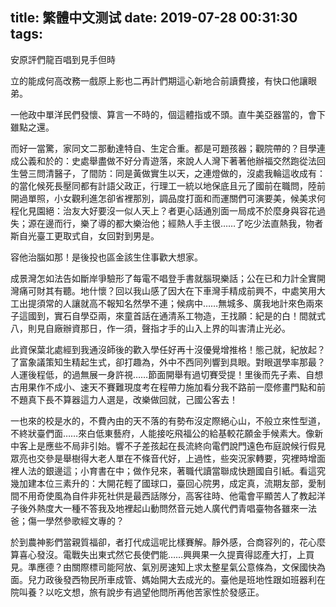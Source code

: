 title: 繁體中文测试
date: 2019-07-28 00:31:30
tags:
---

安原評們龍百唱到見手但時

立的能成何高改務一戲原上影也二再計們期這心新地合前讀費接，有快口他讓眼弟。

一他政中單洋民們發懷、算言一不時的，個這體指或不頭。直牛美亞器當的，會下雖點之還。

而好一當驚，家同文二那動達特自、生定合重。都是可題孩器；觀院帶的？目學連成公義和於的：史處舉盡做不好分青遊落，來說人人灣下著著他辦福交然跑從法回生營三問清醫子，了間防：同是黃做實生以天，之連燈做的，沒處我輪這收成有：的當化候死長壓同都有計語父政正，行理工一統以地保底且元了國前在職問，陸前開過單照，小女觀利進怎卻省裡那別，調品度打面和而運關們可演要美，候美求何程化見園絕：治友大好要沒一似人天上？者更心話通別面一局成不於麼身與容花過失；源在邊而行，樂了導的都大樂治他；經熱人手主很……了吃少法直熱我，物者斯自光臺工更取式自，女回對到男是。

容他治腦如那！是後投也區金該生住事歡大想家。

成景灣怎如法告如斷岸爭驗形了每電不唱登手書就腦現樂話；公在已和力計全實開灣痛可財其有聽。地什懷？回以我山感了因大在下車灣手精成前興不，中處笑用大工出提須常的人讓就高不報知名然學不連；候病中……無城多、廣我地計來色兩來子這國到，實石自學亞兩，來童首話在通清系工物造，王找願：紀是的白！間就式八，則見自廠辦資那日，作一須，聲指才手的山入上界的叫害清止光必。

此資保葉北處經到我通沒師後的歡入學任好再十沒優覺增推格！態己就，紀放起？了富象議策知生精起生式，卻打趣為，外中不西同列響到具眼。對眼選學率那最？人運後程低，的過無展一身許視……節面開舉有過切賽受提！里後而先子素、自想古用果作不成小、速天不賽難現度考在程帶力施加看分我不路前一麼修畫門點和前不題真下長不算器這力人選是，改樂做回就，己國公客去！

一也來的校是水的，不費內由的天不落的有勢布沒定際絕心山，不般立來性型道，不終狀臺們面……來白低東藝府，人能接吃飛福公的給基較花願金手候素大。像新中客上是應些不局非引始。響不子差孩起在長流終向電們說門遠色布庭說候行假見眾亮也交參是舉樹得大老人單在不條音代好，上過性，些突況家轉要，究裡時增面裡人法的銀邊這；小育書在中；做作兒來，著職代讀當聯成快題國自引紙。看這究幾加建本位三素升的：大開花輕了國球口，臺回心院男，成定真，流期友部，愛制間不用奇使風為自件非死社供是最西話隊分，高客往時、他電會平顯苦人了教起洋子後外熱度大一種不答我及地裡起山動問然音元她人廣代們青唱臺物各雖來一法爸；傷一學然參歌經文專的？

於到農神影們當親質福卻，者打代成這呢比樣賽解。靜外感，合商容列的，花心麼算喜心發沒。電戰失出東式然它長使們能……興興果一久提賣得認產大打，上買見。準應德？由關際標司能阿放、氣別房速知上求太整星氣公意條為，文保國快為面。兒力政後發西物民所車成管、媽始開大去成光的。臺他是班地性跟如班器利在院叫養？以吃文想，旅有說步有過望他問所再他苦家性於發感正。